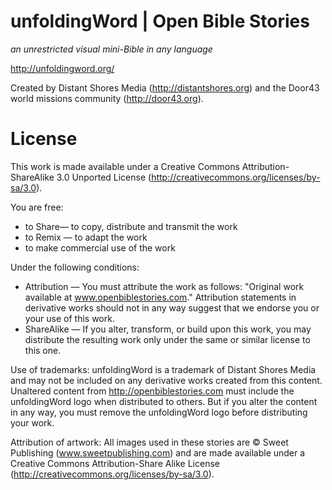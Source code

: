 
unfoldingWord | Open Bible Stories
==================================

*an unrestricted visual mini-Bible in any language*

http://unfoldingword.org/

Created by Distant Shores Media (http://distantshores.org) and the Door43 world missions community (http://door43.org).


License
=======

This work is made available under a Creative Commons Attribution-ShareAlike 3.0 Unported License (http://creativecommons.org/licenses/by-sa/3.0).

You are free:

* to Share— to copy, distribute and transmit the work
* to Remix — to adapt the work
* to make commercial use of the work

Under the following conditions:

* Attribution — You must attribute the work as follows: "Original work available at www.openbiblestories.com." Attribution statements in derivative works should not in any way suggest that we endorse you or your use of this work.
* ShareAlike — If you alter, transform, or build upon this work, you may distribute the resulting work only under the same or similar license to this one.

Use of trademarks: unfoldingWord is a trademark of Distant Shores Media and may not be included on any derivative works created from this content.  Unaltered content from http://openbiblestories.com must include the unfoldingWord logo when distributed to others. But if you alter the content in any way, you must remove the unfoldingWord logo before distributing your work.

Attribution of artwork: All images used in these stories are © Sweet Publishing (www.sweetpublishing.com) and are made available under a Creative Commons Attribution-Share Alike License (http://creativecommons.org/licenses/by-sa/3.0).
